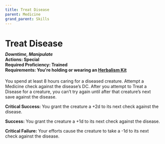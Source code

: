 ```yaml
---
title: Treat Disease
parent: Medicine
grand_parent: Skills
---
```


# Treat Disease

<div style="margin-top:-10px;"></div>

#### *Downtime, Manipulate*<br>**Actions:** Special<br>**Required Proficiency:** Trained<br>**Requirements:** You're holding or wearing an [Herbalism Kit](https://stormchaserroleplaying.com/stormchaserRPG/Equipment/Tools/Herbalism/)
You spend at least 8 hours caring for a diseased creature. Attempt a Medicine check against the disease’s DC. After you attempt to Treat a Disease for a creature, you can’t try again until after that creature’s next save against the disease.

**Critical Success:** You grant the creature a +2d to its next check against the disease.

**Success:** You grant the creature a +1d to its next check against the disease.

**Critical Failure:** Your efforts cause the creature to take a -1d to its next check against the disease.
